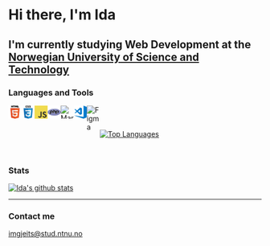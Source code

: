 # Hi there, I'm Ida

## I'm currently studying Web Development at the [Norwegian University of Science and Technology](https://www.ntnu.edu/)

### Languages and Tools

<img align="left" alt="HTML5" height="26" width="26px" src="https://raw.githubusercontent.com/github/explore/80688e429a7d4ef2fca1e82350fe8e3517d3494d/topics/html/html.png" />
<img align="left" alt="CSS3" height="26" width="26px" src="https://raw.githubusercontent.com/github/explore/80688e429a7d4ef2fca1e82350fe8e3517d3494d/topics/css/css.png" />
<img align="left" alt="JavaScript" height="26" width="26px" src="https://raw.githubusercontent.com/github/explore/80688e429a7d4ef2fca1e82350fe8e3517d3494d/topics/javascript/javascript.png" />
<img align="left" alt="PHP" height="26" width="26px" src="https://raw.githubusercontent.com/github/explore/ccc16358ac4530c6a69b1b80c7223cd2744dea83/topics/php/php.png" />
<img align="left" alt="MariaDB" height="26" width="26" src="https://cdn.jsdelivr.net/npm/simple-icons@v4/icons/mariadbfoundation.svg" />
<img align="left" alt="Visual Studio Code" width="26px" src="https://raw.githubusercontent.com/github/explore/80688e429a7d4ef2fca1e82350fe8e3517d3494d/topics/visual-studio-code/visual-studio-code.png" /> 
<img align="left" alt="Figma" width="26px" src="https://cdn.jsdelivr.net/npm/simple-icons@v4/icons/figma.svg" /> 

<br /><br />

[![Top Languages](https://github-readme-stats-beryl-psi.vercel.app/api/top-langs/?username=imgjeits&layout=compact&theme=radical)](https://github.com/imgjeits/github-readme-stats)

<br />

### Stats

[![Ida's github stats](https://github-readme-stats-beryl-psi.vercel.app/api?username=imgjeits&count_private=true&show_icons=true&hide=stars&theme=radical)](https://github.com/imgjeits/github-readme-stats) 

---

### Contact me

<imgjeits@stud.ntnu.no>
